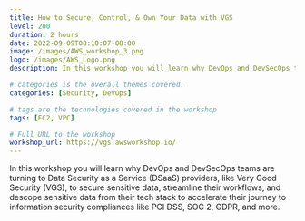 ```yaml
---
title: How to Secure, Control, & Own Your Data with VGS
level: 200
duration: 2 hours
date: 2022-09-09T08:10:07-08:00
image: /images/AWS_workshop_3.png
logo: /images/AWS_Logo.png
description: In this workshop you will learn why DevOps and DevSecOps teams are turning to Data Security as a Service (DSaaS) providers, like Very Good Security (VGS), to secure sensitive data, streamline their workflows, and descope sensitive data from their tech stack to accelerate their journey to information security compliances like PCI DSS, SOC 2, GDPR, and more. 

# categories is the overall themes covered. 
categories: [Security, DevOps]

# tags are the technologies covered in the workshop
tags: [EC2, VPC]

# Full URL to the workshop
workshop_url: https://vgs.awsworkshop.io/
---
```

In this workshop you will learn why DevOps and DevSecOps teams are turning to Data Security as a Service (DSaaS) providers, like Very Good Security (VGS), to secure sensitive data, streamline their workflows, and descope sensitive data from their tech stack to accelerate their journey to information security compliances like PCI DSS, SOC 2, GDPR, and more. 